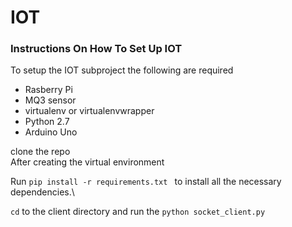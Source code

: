 # IOT

### Instructions On How To Set Up IOT
To setup the IOT subproject the following are required
* Rasberry Pi
* MQ3 sensor
* virtualenv or virtualenvwrapper
* Python 2.7
* Arduino Uno


clone the repo\
After creating the virtual environment

Run ```pip install -r requirements.txt ```  to install all the necessary dependencies.\

``` cd ``` to the client directory and run the ``` python socket_client.py ```